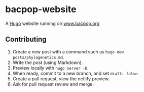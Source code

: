 bacpop-website
==============
A [Hugo](https://gohugo.io/) website running on www.bacpop.org

Contributing
------------
1. Create a new post with a command such as `hugo new posts/phylogenetics.md`.
2. Write the post (using Markdown).
3. Preview locally with `hugo server -D`.
4. When ready, commit to a new branch, and set `draft: false`.
5. Create a pull request, view the netlify preview.
6. Ask for pull request review and merge.